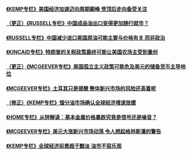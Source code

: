 #### [《KEMP专栏》美国经济加速迈向周期颠峰 登顶后走向备受关注](../pages/vbc_CN_columnist_all/idCNKCS1LG0O0.md) 

#### [（更正）《RUSSELL专栏》中国成品油出口变得更加随行就市？](../pages/vbc_CN_columnist_all/idCNKCS1LE06V.md) 

#### [《RUSSELL专栏》中国减少进口美国原油可能主要与价格有关 而非政治](../pages/vbc_CN_columnist_all/idCNKCS1LC0NQ.md) 

#### [《KINCAID专栏》特朗普的关税政策最终可能让美国农场主受到重创](../pages/vbc_CN_columnist_all/idCNKCS1L90J4.md) 

#### [（更正）《MCGEEVER专栏》美国孤立主义政策可能危及美元的储备货币主导地位](../pages/vbc_CN_columnist_all/idCNKCS1L70B4.md) 

#### [《MCGEEVER专栏》土耳其只是提醒 整体新兴市场的风险还高着呢](../pages/vbc_CN_columnist_all/idCNKCS1L60V7.md) 

#### [（修正）《KEMP专栏》馏分油市场确认全球经济增速放缓](../pages/vbc_CN_columnist_all/idCNKBS1L20E1.md) 

#### [《HOME专栏》从锌解读：基本金属价格暴跌究竟是信号还是噪音？](../pages/vbc_CN_columnist_all/idCNKBS1L20FU.md) 

#### [《MCGEEVER专栏》美元大涨新兴市场动荡 令人想起格林斯潘的警告](../pages/vbc_CN_columnist_all/idCNKBS1L108K.md) 

#### [《KEMP专栏》全球经济前景趋于黯淡 油市不容乐观](../pages/vbc_CN_columnist_all/idCNKBS1L00DZ.md) 

